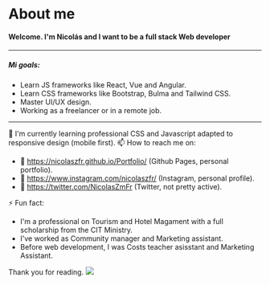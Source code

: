 # About me 

#### Welcome. I'm Nicolás and I want to be a full stack Web developer

------------


##### Mi goals:
- Learn JS frameworks like React, Vue and Angular.
- Learn CSS frameworks like Bootstrap, Bulma and Tailwind CSS.
- Master UI/UX design.
- Working as a freelancer or in a remote job.

------------



🌱 I'm currently learning professional CSS and Javascript adapted to responsive design (mobile first).
📫 How to reach me on:
- 🔭 https://nicolaszfr.github.io/Portfolio/ (Github Pages, personal portfolio).
- 🔭 https://www.instagram.com/nicolaszfr/ (Instagram, personal profile).
- 🔭 https://twitter.com/NicolasZmFr (Twitter, not pretty active).

⚡ Fun fact:
- I'm a professional on Tourism and Hotel Magament with a full scholarship from the CIT Ministry.
- I've worked as Community manager and Marketing assistant.
- Before web development, I was Costs teacher asisstant and Marketing Assistant.

Thank you for reading.
[![](https://github.githubassets.com/images/mona-whisper.gif)]()
